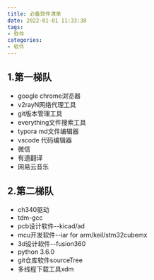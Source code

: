 ```yaml
---
title: 必备软件清单
date: 2022-01-01 11:33:30
tags:
- 软件
categories:
- 软件
---
```


## 1.第一梯队

-   google chrome浏览器
-   v2rayN网络代理工具
-   git版本管理工具
-   everything文件搜索工具
-   typora md文件编辑器
-   vscode 代码编辑器
-   微信
-   有道翻译
-   网易云音乐

## 2.第二梯队

-   ch340驱动
-   tdm-gcc
-   pcb设计软件--kicad/ad
-   mcu开发软件--iar for arm/keil/stm32cubemx
-   3d设计软件--fusion360
-   python 3.6.0
-   git仓库软件sourceTree
-   多线程下载工具xdm

